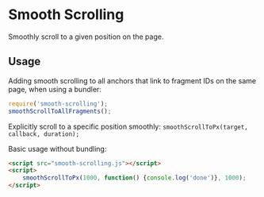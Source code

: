 Smooth Scrolling
================
Smoothly scroll to a given position on the page.

## Usage
Adding smooth scrolling to all anchors that link to fragment IDs on the same page, when using a bundler:
```js
require('smooth-scrolling');
smoothScrollToAllFragments();
```

Explicitly scroll to a specific position smoothly:
`smoothScrollToPx(target, callback, duration);`

Basic usage without bundling:
```html
<script src="smooth-scrolling.js"></script>
<script>
	smoothScrollToPx(1000, function() {console.log('done')}, 1000);
</script>
```
